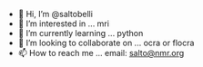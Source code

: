 - 👋 Hi, I’m @saltobelli
- 👀 I’m interested in ... mri
- 🌱 I’m currently learning ... python
- 💞️ I’m looking to collaborate on ... ocra or flocra
- 📫 How to reach me ... email: salto@nmr.org

<!---
saltobelli/saltobelli is a ✨ special ✨ repository because its `README.md` (this file) appears on your GitHub profile.
You can click the Preview link to take a look at your changes.
--->
